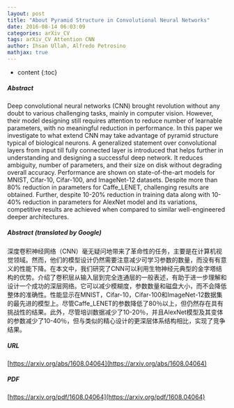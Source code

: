 ```yaml
---
layout: post
title: "About Pyramid Structure in Convolutional Neural Networks"
date: 2016-08-14 06:03:09
categories: arXiv_CV
tags: arXiv_CV Attention CNN
author: Ihsan Ullah, Alfredo Petrosino
mathjax: true
---
```


* content
{:toc}

##### Abstract
Deep convolutional neural networks (CNN) brought revolution without any doubt to various challenging tasks, mainly in computer vision. However, their model designing still requires attention to reduce number of learnable parameters, with no meaningful reduction in performance. In this paper we investigate to what extend CNN may take advantage of pyramid structure typical of biological neurons. A generalized statement over convolutional layers from input till fully connected layer is introduced that helps further in understanding and designing a successful deep network. It reduces ambiguity, number of parameters, and their size on disk without degrading overall accuracy. Performance are shown on state-of-the-art models for MNIST, Cifar-10, Cifar-100, and ImageNet-12 datasets. Despite more than 80% reduction in parameters for Caffe_LENET, challenging results are obtained. Further, despite 10-20% reduction in training data along with 10-40% reduction in parameters for AlexNet model and its variations, competitive results are achieved when compared to similar well-engineered deeper architectures.

##### Abstract (translated by Google)
深度卷积神经网络（CNN）毫无疑问地带来了革命性的任务，主要是在计算机视觉领域。然而，他们的模型设计仍然需要注意减少可学习参数的数量，而没有有意义的性能下降。在本文中，我们研究了CNN可以利用生物神经元典型的金字塔结构的优势。介绍了卷积层从输入层到完全连通层的一般表述，有助于进一步理解和设计一个成功的深层网络。它可以减少模糊度，参数数量和磁盘大小，而不会降低整体的准确性。性能显示在MNIST，Cifar-10，Cifar-100和ImageNet-12数据集的最先进的模型上。尽管Caffe_LENET的参数降低了80％以上，但仍然存在具有挑战性的结果。此外，尽管培训数据减少了10-20％，并且AlexNet模型及其变体的参数减少了10-40％，但与类似的精心设计的更深层体系结构相比，实现了竞争结果。

##### URL
[https://arxiv.org/abs/1608.04064](https://arxiv.org/abs/1608.04064)

##### PDF
[https://arxiv.org/pdf/1608.04064](https://arxiv.org/pdf/1608.04064)

